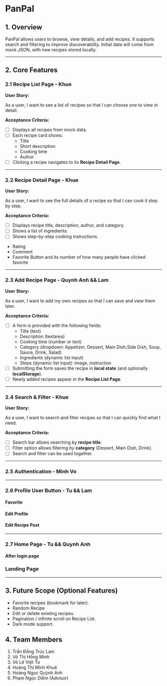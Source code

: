 # PanPal

## 1. Overview

PanPal allows users to browse, view details, and add recipes. It supports search and filtering to improve discoverability. Initial data will come from mock JSON, with new recipes stored locally.

---

## 2. Core Features

### 2.1 Recipe List Page - Khue

**User Story:**

As a user, I want to see a list of recipes so that I can choose one to view in detail.

**Acceptance Criteria:**

- [ ]  Displays all recipes from mock data.
- [ ]  Each recipe card shows:
    - Title
    - Short description
    - Cooking time
    - Author
- [ ]  Clicking a recipe navigates to its **Recipe Detail Page**.

---

### 2.2 Recipe Detail Page - Khue

**User Story:**

As a user, I want to see the full details of a recipe so that I can cook it step by step.

**Acceptance Criteria:**

- [ ]  Displays recipe title, description, author, and category.
- [ ]  Shows a list of ingredients.
- [ ]  Shows step-by-step cooking instructions.
- Rating
- Comment 
- Favorite Button and its number of how many people have clicked favorite



---

### 2.3 Add Recipe Page - Quynh Anh && Lam

**User Story:**

As a user, I want to add my own recipes so that I can save and view them later.

**Acceptance Criteria:**

- [ ]  A form is provided with the following fields:
    - Title (text)
    - Description (textarea)
    - Cooking time (number or text)
    - Category (dropdown: Appetizer, Dessert, Main Dish,Side Dish, Soup, Sauce, Drink, Salad)
    - Ingredients (dynamic list input)
    - Steps (dynamic list input): image, instruction
- [ ]  Submitting the form saves the recipe in **local state** (and optionally **localStorage**).
- [ ]  Newly added recipes appear in the **Recipe List Page**.

---

### 2.4 Search & Filter - Khue

**User Story:**

As a user, I want to search and filter recipes so that I can quickly find what I need.

**Acceptance Criteria:**

- [ ]  Search bar allows searching by **recipe title**.
- [ ]  Filter option allows filtering by **category** (Dessert, Main Dish, Drink).
- [ ]  Search and filter can be used together.

---
### 2.5 Authentication - Minh Vo

---

### 2.6 Profile User Button - Tu && Lam

#### Favorite 

#### Edit Profile

#### Edit Recipe Post

---
### 2.7 Home Page - Tu && Quynh Anh

#### After login page
###  Landing Page 

---



## 3. Future Scope (Optional Features)

- Favorite recipes (bookmark for later).
- Random Recipe
- Edit or delete existing recipes.
- Pagination / infinite scroll on Recipe List.
- Dark mode support.


## 4. Team Members

1. Trần Đồng Trúc Lam 
2. Võ Thị Hồng Minh 
3. Võ Lê Việt Tú
4. Hoàng Thị Minh Khuê
5. Hoàng Ngọc Quỳnh Anh
6. Phạm Ngọc Diễm (Advisor)
